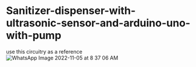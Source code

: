 # Sanitizer-dispenser-with-ultrasonic-sensor-and-arduino-uno-with-pump
use this circuitry as a reference 
![WhatsApp Image 2022-11-05 at 8 37 06 AM](https://user-images.githubusercontent.com/109905492/200098400-03bfd253-ca1a-41c4-8fcb-81b8190a48fd.jpeg)
